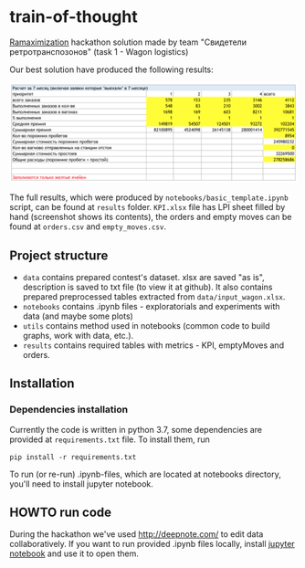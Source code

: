 # train-of-thought

[Ramaximization](https://ramaximization.ru) hackathon solution made by team "Свидетели ретротранспозонов" (task 1 - Wagon logistics)

Our best solution have produced the following results:

![Our solution's KPI table](KPI.png)

The full results, which were produced by `notebooks/basic_template.ipynb` script, can be found at `results` folder. `KPI.xlsx` file has LPI sheet filled by hand (screenshot shows its contents), the orders and empty moves can be found at `orders.csv` and `empty_moves.csv`.

## Project structure

- `data` contains prepared contest's dataset. xlsx are saved "as is", description is saved to txt file (to view it at github). It also contains prepared preprocessed tables extracted from `data/input_wagon.xlsx`.
- `notebooks` contains .ipynb files - exploratorials and experiments with data (and maybe some plots)
- `utils` contains method used in notebooks (common code to build graphs, work with data, etc.).
- `results` contains required tables with metrics - KPI, emptyMoves and orders.


## Installation
### Dependencies installation

Currently the code is written in python 3.7, some dependencies are provided at `requirements.txt` file. To install them, run
```
pip install -r requirements.txt
```
To run (or re-run) .ipynb-files, which are located at notebooks directory, you'll need to install jupyter notebook.

## HOWTO run code

During the hackathon we've used http://deepnote.com/ to edit data collaboratively. If you want to run provided .ipynb files locally, install [jupyter notebook](https://jupyter.org/install) and use it to open them.


